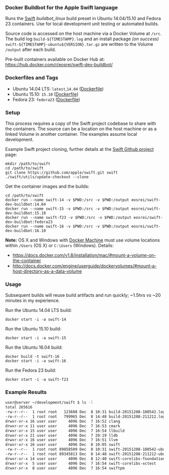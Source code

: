 ### Docker Buildbot for the Apple Swift language

Runs the [Swift](https://swift.org/) *buildbot_linux* build preset in Ubuntu 14.04/15.10 and Fedora 23 containers. Use for local development unit testing or automated builds.

Source code is accessed on the host machine via a Docker Volume at `/src`. The build log `build-${TIMESTAMP}.log` and an install package *(on success)* `swift-${TIMESTAMP}-ubuntu${VERSION}.tar.gz` are written to the Volume `/output` after each build.

Pre-built containers available on Docker Hub at: https://hub.docker.com/r/eosrei/swift-dev-buildbot/

### Dockerfiles and Tags

* Ubuntu 14.04 LTS: `latest`,`14.04` ([Dockerfile](https://github.com/eosrei/docker-swift-dev-buildbot/blob/master/14.04/Dockerfile))
* Ubuntu 15.10: `15.10` ([Dockerfile](https://github.com/eosrei/docker-swift-dev-buildbot/blob/master/15.10/Dockerfile))
* Fedora 23: `fedora23` ([Dockerfile](https://github.com/eosrei/docker-swift-dev-buildbot/blob/master/fedora/23/Dockerfile))

### Setup

This process requires a copy of the Swift project codebase to share with the containers. The source can be a location on the host machine or as a linked Volume in another container. The examples assume local development.

Example Swift project cloning, further details at the [Swift Github project](https://github.com/apple/swift) page:
```
mkdir /path/to/swift
cd /path/to/swift
git clone https://github.com/apple/swift.git swift
./swift/utils/update-checkout --clone
```

Get the container images and the builds:
```
cd /path/to/swift
docker run --name swift-14 -v $PWD:/src -v $PWD:/output eosrei/swift-dev-buildbot:14.04
docker run --name swift-15 -v $PWD:/src -v $PWD:/output eosrei/swift-dev-buildbot:15.10
docker run --name swift-f23 -v $PWD:/src -v $PWD:/output eosrei/swift-dev-buildbot:fedora23
docker run --name swift-16 -v $PWD:/src -v $PWD:/output eosrei/swift-dev-buildbot:16.10
```

**Note:** OS X and Windows with [Docker Machine](https://docs.docker.com/machine/) must use volume locations within `/Users` (OS X) or `C:\Users` (Windows). Details:
* https://docs.docker.com/v1.8/installation/mac/#mount-a-volume-on-the-container
* http://docs.docker.com/engine/userguide/dockervolumes/#mount-a-host-directory-as-a-data-volume

### Usage

Subsequent builds will reuse build artifacts and run quickly; ~1.5hrs vs
~20 minutes in my experience.

Run the Ubuntu 14.04 LTS build:
```
docker start -i -a swift-14
```

Run the Ubuntu 15.10 build:
```
docker start -i -a swift-15
```

Run the Ubuntu 16.04 build:
```
docker build -t swift-16 .
docker start -i -a swift-16
```

Run the Fedora 23 build:
```
docker start -i -a swift-f23
```

### Example Results

```bash
user@server ~/development/swift $ ls -l
total 265616
-rw-r--r--  1 root root   123608 Dec  8 10:31 build-20151208-180542.log
-rw-r--r--  1 root root   799965 Dec  8 14:48 build-20151208-211212.log
drwxr-xr-x 16 user user     4096 Dec  7 16:52 clang
drwxr-xr-x 11 user user     4096 Dec  7 16:53 cmark
drwxr-xr-x 15 user user     4096 Dec  7 16:54 llbuild
drwxr-xr-x 21 user user     4096 Dec  7 20:19 lldb
drwxr-xr-x 16 user user     4096 Dec  7 16:51 llvm
drwxr-xr-x 16 user user     4096 Dec  8 10:05 swift
-rw-r--r--  1 root root 89858509 Dec  8 10:31 swift-20151208-180542-ubuntu14.04.tar.gz
-rw-r--r--  1 root root 89345813 Dec  8 14:48 swift-20151208-211212-ubuntu15.10.tar.gz
drwxr-xr-x 14 user user     4096 Dec  8 12:40 swift-corelibs-foundation
drwxr-xr-x  5 user user     4096 Dec  7 16:54 swift-corelibs-xctest
drwxr-xr-x  8 user user     4096 Dec  7 16:54 swiftpm
```

